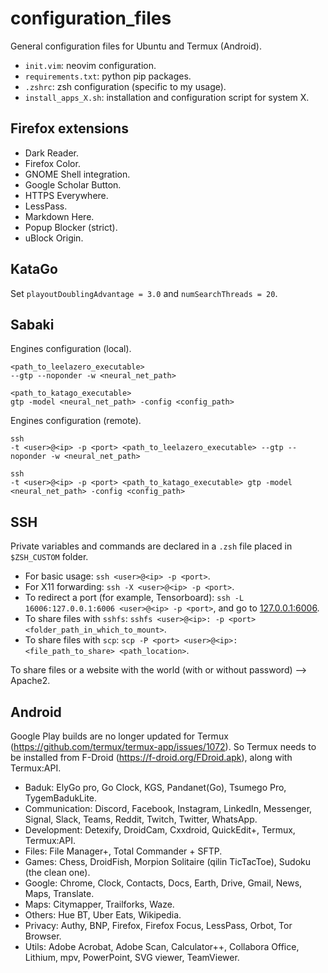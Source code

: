# configuration_files

General configuration files for Ubuntu and Termux (Android).

- `init.vim`: neovim configuration.
- `requirements.txt`: python pip packages.
- `.zshrc`: zsh configuration (specific to my usage).
- `install_apps_X.sh`: installation and configuration script for system X.

## Firefox extensions

- Dark Reader.
- Firefox Color.
- GNOME Shell integration.
- Google Scholar Button.
- HTTPS Everywhere.
- LessPass.
- Markdown Here.
- Popup Blocker (strict).
- uBlock Origin.

## KataGo

Set `playoutDoublingAdvantage = 3.0` and `numSearchThreads = 20`.

## Sabaki

Engines configuration (local).

```shell
<path_to_leelazero_executable>
--gtp --noponder -w <neural_net_path>

<path_to_katago_executable>
gtp -model <neural_net_path> -config <config_path>
```

Engines configuration (remote).

```shell
ssh
-t <user>@<ip> -p <port> <path_to_leelazero_executable> --gtp --noponder -w <neural_net_path>

ssh
-t <user>@<ip> -p <port> <path_to_katago_executable> gtp -model <neural_net_path> -config <config_path>
```

## SSH

Private variables and commands are declared in a `.zsh` file placed in `$ZSH_CUSTOM` folder.

- For basic usage: `ssh <user>@<ip> -p <port>`.
- For X11 forwarding: `ssh -X <user>@<ip> -p <port>`.
- To redirect a port (for example, Tensorboard): `ssh -L 16006:127.0.0.1:6006 <user>@<ip> -p <port>`, and go to [127.0.0.1:6006](127.0.0.1:6006).
- To share files with `sshfs`: `sshfs <user>@<ip>: -p <port> <folder_path_in_which_to_mount>`.
- To share files with `scp`: `scp -P <port> <user>@<ip>:<file_path_to_share> <path_location>`.

To share files or a website with the world (with or without password) --> Apache2.

## Android

Google Play builds are no longer updated for Termux (https://github.com/termux/termux-app/issues/1072).
So Termux needs to be installed from F-Droid (https://f-droid.org/FDroid.apk), along with Termux:API.

- Baduk: ElyGo pro, Go Clock, KGS, Pandanet(Go), Tsumego Pro, TygemBadukLite.
- Communication: Discord, Facebook, Instagram, LinkedIn, Messenger, Signal, Slack, Teams, Reddit, Twitch, Twitter, WhatsApp.
- Development: Detexify, DroidCam, Cxxdroid, QuickEdit+, Termux, Termux:API.
- Files: File Manager+, Total Commander + SFTP.
- Games: Chess, DroidFish, Morpion Solitaire (qilin TicTacToe), Sudoku (the clean one).
- Google: Chrome, Clock, Contacts, Docs, Earth, Drive, Gmail, News, Maps, Translate.
- Maps: Citymapper, Trailforks, Waze.
- Others: Hue BT, Uber Eats, Wikipedia.
- Privacy: Authy, BNP, Firefox, Firefox Focus, LessPass, Orbot, Tor Browser.
- Utils: Adobe Acrobat, Adobe Scan, Calculator++, Collabora Office, Lithium, mpv, PowerPoint, SVG viewer, TeamViewer.
